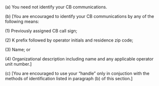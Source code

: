 (a) You need not identify your CB communications.

(b) [You are encouraged to identify your CB communications by any of the following means:

(1) Previously assigned CB call sign;

(2) K prefix followed by operator initials and residence zip code;

(3) Name; or

(4) Organizational description including name and any applicable operator unit number.]

(c) [You are encouraged to use your “handle” only in conjuction with the methods of identification listed in paragraph (b) of this section.]

